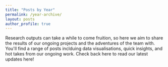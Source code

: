 ```yaml
---
title: "Posts by Year"
permalink: /year-archive/
layout: posts
author_profile: true
---
```


Research outputs can take a while to come fruition, so here we aim to share the results of our ongoing projects and the adventures of the team with. You'll find a range of posts inclduing data visualisations, quick insights, and hot takes from our ongoing work. Check back here to read our latest updates here!
